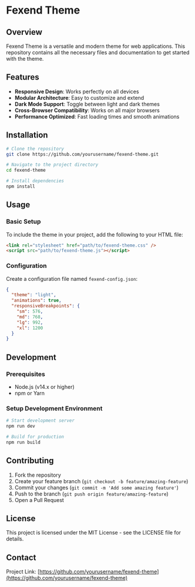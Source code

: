 # Fexend Theme

## Overview

Fexend Theme is a versatile and modern theme for web applications. This repository contains all the necessary files and documentation to get started with the theme.

## Features

- **Responsive Design**: Works perfectly on all devices
- **Modular Architecture**: Easy to customize and extend
- **Dark Mode Support**: Toggle between light and dark themes
- **Cross-Browser Compatibility**: Works on all major browsers
- **Performance Optimized**: Fast loading times and smooth animations

## Installation

```bash
# Clone the repository
git clone https://github.com/yourusername/fexend-theme.git

# Navigate to the project directory
cd fexend-theme

# Install dependencies
npm install
```

## Usage

### Basic Setup

To include the theme in your project, add the following to your HTML file:

```html
<link rel="stylesheet" href="path/to/fexend-theme.css" />
<script src="path/to/fexend-theme.js"></script>
```

### Configuration

Create a configuration file named `fexend-config.json`:

```json
{
  "theme": "light",
  "animations": true,
  "responsiveBreakpoints": {
    "sm": 576,
    "md": 768,
    "lg": 992,
    "xl": 1200
  }
}
```

## Development

### Prerequisites

- Node.js (v14.x or higher)
- npm or Yarn

### Setup Development Environment

```bash
# Start development server
npm run dev

# Build for production
npm run build
```

## Contributing

1. Fork the repository
2. Create your feature branch (`git checkout -b feature/amazing-feature`)
3. Commit your changes (`git commit -m 'Add some amazing feature'`)
4. Push to the branch (`git push origin feature/amazing-feature`)
5. Open a Pull Request

## License

This project is licensed under the MIT License - see the LICENSE file for details.

## Contact

Project Link: [https://github.com/yourusername/fexend-theme](https://github.com/yourusername/fexend-theme)
